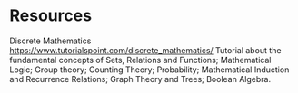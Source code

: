 # Resources

Discrete Mathematics
https://www.tutorialspoint.com/discrete_mathematics/
Tutorial about the fundamental concepts of Sets, Relations and Functions; Mathematical Logic; Group theory; Counting Theory; Probability; Mathematical Induction and Recurrence Relations; Graph Theory and Trees; Boolean Algebra.
